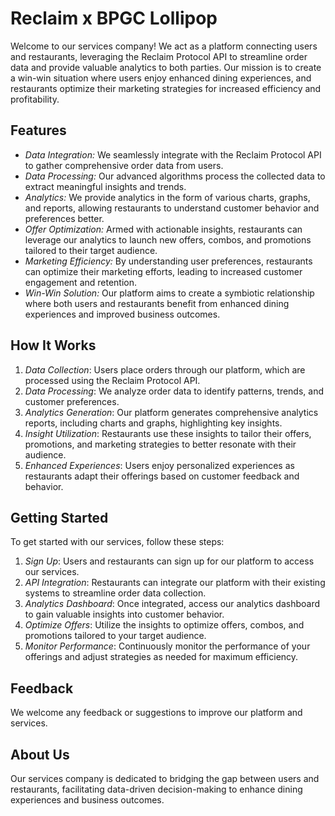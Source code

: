 # Reclaim x BPGC Lollipop

Welcome to our services company! We act as a platform connecting users and restaurants, leveraging the Reclaim Protocol API to streamline order data and provide valuable analytics to both parties. Our mission is to create a win-win situation where users enjoy enhanced dining experiences, and restaurants optimize their marketing strategies for increased efficiency and profitability.

## Features

- *Data Integration:* We seamlessly integrate with the Reclaim Protocol API to gather comprehensive order data from users.
- *Data Processing:* Our advanced algorithms process the collected data to extract meaningful insights and trends.
- *Analytics:* We provide analytics in the form of various charts, graphs, and reports, allowing restaurants to understand customer behavior and preferences better.
- *Offer Optimization:* Armed with actionable insights, restaurants can leverage our analytics to launch new offers, combos, and promotions tailored to their target audience.
- *Marketing Efficiency:* By understanding user preferences, restaurants can optimize their marketing efforts, leading to increased customer engagement and retention.
- *Win-Win Solution:* Our platform aims to create a symbiotic relationship where both users and restaurants benefit from enhanced dining experiences and improved business outcomes.

## How It Works

1. *Data Collection*: Users place orders through our platform, which are processed using the Reclaim Protocol API.
2. *Data Processing*: We analyze order data to identify patterns, trends, and customer preferences.
3. *Analytics Generation*: Our platform generates comprehensive analytics reports, including charts and graphs, highlighting key insights.
4. *Insight Utilization*: Restaurants use these insights to tailor their offers, promotions, and marketing strategies to better resonate with their audience.
5. *Enhanced Experiences*: Users enjoy personalized experiences as restaurants adapt their offerings based on customer feedback and behavior.

## Getting Started

To get started with our services, follow these steps:

1. *Sign Up*: Users and restaurants can sign up for our platform to access our services.
2. *API Integration*: Restaurants can integrate our platform with their existing systems to streamline order data collection.
3. *Analytics Dashboard*: Once integrated, access our analytics dashboard to gain valuable insights into customer behavior.
4. *Optimize Offers*: Utilize the insights to optimize offers, combos, and promotions tailored to your target audience.
5. *Monitor Performance*: Continuously monitor the performance of your offerings and adjust strategies as needed for maximum efficiency.

## Feedback

We welcome any feedback or suggestions to improve our platform and services.

## About Us

Our services company is dedicated to bridging the gap between users and restaurants, facilitating data-driven decision-making to enhance dining experiences and business outcomes.
